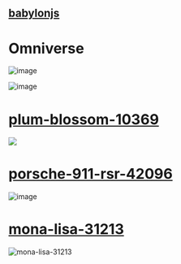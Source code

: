 ## [babylonjs](https://sandbox.babylonjs.com/)



# Omniverse 

![image](https://github.com/user-attachments/assets/1a798c8c-b130-4aa1-ad7a-5e9d86ce142b)

![image](https://github.com/user-attachments/assets/c0973b1f-334c-4099-bfbd-877adfa55fa4)



# [plum-blossom-10369](https://www.bricklink.com/v3/studio/design.page?idModel=630157)


![](./plum-blossom-10369.png)


# [porsche-911-rsr-42096](https://www.bricklink.com/v3/studio/design.page?idModel=634920)

![image](https://github.com/user-attachments/assets/667f3d1d-c91a-4b53-b285-c7d425498b87)


# [mona-lisa-31213](https://www.bricklink.com/v3/studio/design.page?idModel=642660)



![mona-lisa-31213](https://github.com/user-attachments/assets/ae380946-5d82-4d2f-be16-3c6df1131367)


